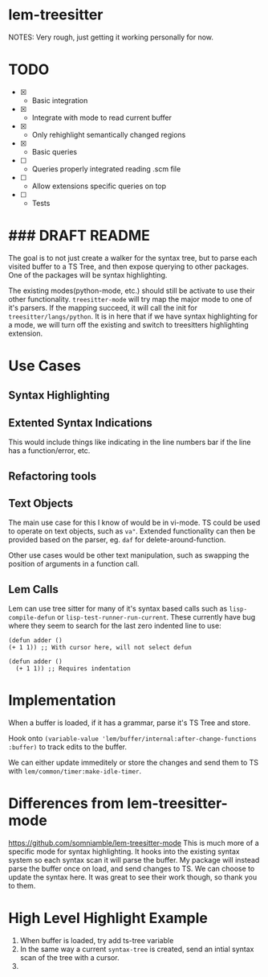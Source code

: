# lem-treesitter
NOTES: Very rough, just getting it working personally for now.

# TODO
 - [x] - Basic integration
 - [x] - Integrate with mode to read current buffer
 - [x] - Only rehighlight semantically changed regions
 - [x] - Basic queries
 - [ ] - Queries properly integrated reading .scm file
 - [ ] - Allow extensions specific queries on top
 - [ ] - Tests


# ### DRAFT README ###

The goal is to not just create a walker for the syntax tree, but to parse each visited buffer to a TS Tree, and then expose querying to other packages. One of the packages will be syntax highlighting.

The existing modes(python-mode, etc.) should still be activate to use their other functionality. `treesitter-mode` will try map the major mode to one of it's parsers.
If the mapping succeed, it will call the init for `treesitter/langs/python`. It is in here that if we have syntax highlighting for a mode, we will turn off the existing and switch to treesitters highlighting extension.


# Use Cases


## Syntax Highlighting


## Extented Syntax Indications

This would include things like indicating in the line numbers bar if the line has a function/error, etc.


## Refactoring tools


## Text Objects

The main use case for this I know of would be in vi-mode. TS could be used to operate on text objects, such as `va"`. Extended functionality can then be provided based on the parser, eg. `daf` for delete-around-function.

Other use cases would be other text manipulation, such as swapping the position of arguments in a function call.


## Lem Calls
Lem can use tree sitter for many of it's syntax based calls such as `lisp-compile-defun` or `lisp-test-runner-run-current`.
These currently have bug where they seem to search for the last zero indented line to use:
```common-lisp
(defun adder ()
(+ 1 1)) ;; With cursor here, will not select defun

(defun adder ()
  (+ 1 1)) ;; Requires indentation
```

# Implementation

When a buffer is loaded, if it has a grammar, parse it's TS Tree and store.

Hook onto `(variable-value 'lem/buffer/internal:after-change-functions :buffer)` to track edits to the buffer.

We can either update immeditely or store the changes and send them to TS with `lem/common/timer:make-idle-timer`.


# Differences from lem-treesitter-mode
https://github.com/somniamble/lem-treesitter-mode
This is much more of a specific mode for syntax highlighting. It hooks into the existing syntax system so each syntax scan it will parse the buffer. My package will instead parse the buffer once on load, and send changes to TS. We can choose to update the syntax here.
It was great to see their work though, so thank you to them.

# High Level Highlight Example

1. When buffer is loaded, try add ts-tree variable
2. In the same way a current `syntax-tree` is created, send an intial syntax scan of the tree with a cursor.
3.
